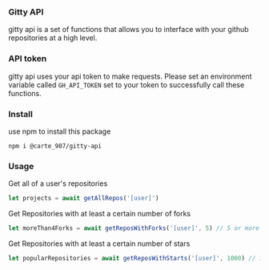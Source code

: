### Gitty API

gitty api is a set of functions that allows you to interface with your github repositories at a high level.

### API token

gitty api uses your api token to make requests. Please set an environment variable called `GH_API_TOKEN`
set to your token to successfully call these functions.

### Install
use npm to install this package
```
npm i @carte_907/gitty-api
```

### Usage
Get all of a user's repositories
```js
let projects = await getAllRepos('[user]')
```
Get Repositories with at least a certain number of forks
```js
let moreThan4Forks = await getReposWithForks('[user]', 5) // 5 or more forks
```
Get Repositories with at least a certain number of stars
```js
let popularRepositories = await getReposWithStarts('[user]', 1000) // 1000 or more stars
```

